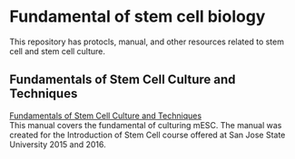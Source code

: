 # Fundamental of stem cell biology

This repository has protocls, manual, and  other resources related to stem cell and stem cell culture.

## Fundamentals of Stem Cell Culture and  Techniques
[Fundamentals of Stem Cell Culture and  Techniques](https://github.com/sci-kick/stemcells/blob/main/pdf/FundamentalStemCell_20170917.pdf) <br>
This manual covers the fundamental of culturing mESC. The manual was created for the Introduction of Stem Cell course offered at San Jose State University 2015 and 2016. 
